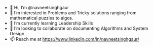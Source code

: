 - 👋 Hi, I’m @navneetsinghgaur
- 👀 I’m interested in Problems and Tricky solutions ranging from mathematical puzzles to algos.
- 🌱 I’m currently learning Leadership Skills
- 💞️ I’m looking to collaborate on documenting Algorithms and System Design
- 📫 Reach me at https://www.linkedin.com/in/navneetsinghgaur/

<!---
navneetsinghgaur/navneetsinghgaur is a ✨ special ✨ repository because its `README.md` (this file) appears on your GitHub profile.
You can click the Preview link to take a look at your changes.
--->
